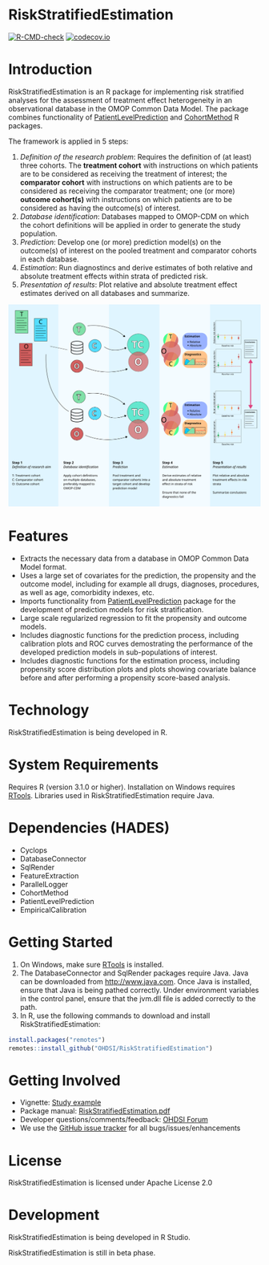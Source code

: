RiskStratifiedEstimation
===========

<!-- badges: start -->
  [![R-CMD-check](https://github.com/OHDSI/RiskStratifiedEstimation/actions/workflows/R-CMD-check.yaml/badge.svg)](https://github.com/OHDSI/RiskStratifiedEstimation/actions/workflows/R-CMD-check.yaml)
  [![codecov.io](https://codecov.io/github/OHDSI/RiskStratifiedEstimation/coverage.svg?branch=19-implement-testing)](https://codecov.io/github/OHDSI/RiskStratifiedEstimation?branch=19-implement-testing)
  <!-- badges: end -->

Introduction
============
RiskStratifiedEstimation is an R package for implementing risk stratified
analyses for the assessment of treatment effect heterogeneity in an
observational database in the OMOP Common Data Model. The package combines
functionality of
[PatientLevelPrediction](https://github.com/OHDSI/PatientLevelPrediction) and
[CohortMethod](https://github.com/OHDSI/CohortMethod) R packages.

The framework is applied in 5 steps:
1. *Definition of the research problem*: Requires the definition of (at
   least) three cohorts. The **treatment cohort** with instructions on which
   patients are to be considered as receiving the treatment of interest; the
   **comparator cohort** with instructions on which patients are to be
   considered as receiving the comparator treatment; one (or more) **outcome
   cohort(s)** with instructions on which patients are to be considered as
   having the outcome(s) of interest.
2. *Database identification*: Databases mapped to OMOP-CDM on which the cohort
   definitions will be applied in order to generate the study population.
3. *Prediction*: Develop one (or more) prediction model(s) on the outcome(s) of
   interest on the pooled treatment and comparator cohorts in each database.
4. *Estimation*: Run diagnostincs and derive estimates of both relative and
   absolute treatment effects within strata of predicted risk.
5. *Presentation of results*: Plot relative and absolute treatment effect
   estimates derived on all databases and summarize.

![](man/figures/rsee_process.svg)
  
Features
========
- Extracts the necessary data from a database in OMOP Common Data Model format.
- Uses a large set of covariates for the prediction, the propensity and the outcome model, including for example all drugs, diagnoses, procedures, as well as age, comorbidity indexes, etc.
- Imports functionality from [PatientLevelPrediction](https://github.com/OHDSI/PatientLevelPrediction) package for the development of prediction models for risk stratification.
- Large scale regularized regression to fit the propensity and outcome models.
- Includes diagnostic functions for the prediction process, including calibration plots and ROC curves demostrating the performance of the developed prediction models in sub-populations of interest.
- Includes diagnostic functions for the estimation process, including propensity score distribution plots and plots showing covariate balance before and after performing a propensity score-based analysis.

Technology
============
RiskStratifiedEstimation is being developed in R.

System Requirements
============
Requires R (version 3.1.0 or higher). Installation on Windows requires [RTools](http://cran.r-project.org/bin/windows/Rtools/). Libraries used in RiskStratifiedEstimation require Java.

Dependencies (HADES)
============
 * Cyclops
 * DatabaseConnector
 * SqlRender
 * FeatureExtraction
 * ParallelLogger
 * CohortMethod
 * PatientLevelPrediction
 * EmpiricalCalibration

Getting Started
===============
1. On Windows, make sure [RTools](http://cran.r-project.org/bin/windows/Rtools/) is installed.
2. The DatabaseConnector and SqlRender packages require Java. Java can be downloaded from
<a href="http://www.java.com" target="_blank">http://www.java.com</a>. Once Java is installed, ensure that Java is being pathed correctly. Under environment variables in the control panel, ensure that the jvm.dll file is added correctly to the path.
3. In R, use the following commands to download and install RiskStratifiedEstimation:

  ```r
  install.packages("remotes")
  remotes::install_github("OHDSI/RiskStratifiedEstimation")
  ```

Getting Involved
=============
* Vignette: [Study example](https://github.com/mi-erasmusmc/RiskStratifiedEstimation/tree/develop/inst/doc/StudyExample.pdf)
* Package manual: [RiskStratifiedEstimation.pdf](https://github.com/mi-erasmusmc/RiskStratifiedEstimation/blob/develop/extras/RiskStratifiedEstimation-manual.pdf)
* Developer questions/comments/feedback: <a href="http://forums.ohdsi.org/c/developers">OHDSI Forum</a>
* We use the <a href="https://github.com/OHDSI/RiskStratifiedEstimation/issues">GitHub issue tracker</a> for all bugs/issues/enhancements

License
=======
RiskStratifiedEstimation is licensed under Apache License 2.0

Development
===========
RiskStratifiedEstimation is being developed in R Studio.

RiskStratifiedEstimation is still in beta phase.


